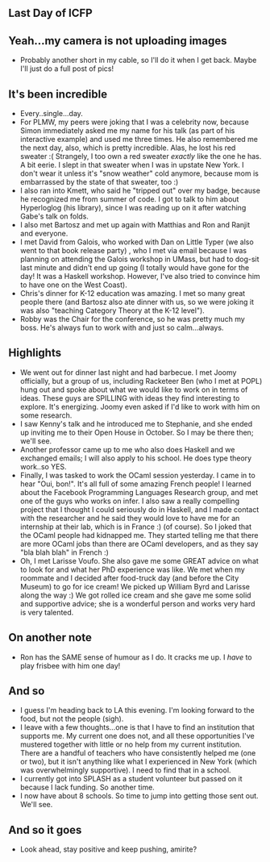 ## Last Day of ICFP

## Yeah...my camera is not uploading images
- Probably another short in my cable, so I'll do it when I get back.
  Maybe I'll just do a full post of pics!
  
## It's been incredible
- Every..single...day.
- For PLMW, my peers were joking that I was a celebrity now, because Simon immediately asked 
  me my name for his talk (as part of his interactive example) and used me three times. He also
  remembered me the next day, also, which is pretty incredible. Alas, he lost his red sweater :(
  Strangely, I too own a red sweater *exactly* like the one he has. A bit eerie. I slept in that
  sweater when I was in upstate New York. I don't wear it unless it's "snow weather" cold 
  anymore, because mom is embarrassed by the state of that sweater, too :)
- I also ran into Kmett, who said he "tripped out" over my badge, because he recognized me from
  summer of code. I got to talk to him about Hyperloglog (his library), since I was reading up on
  it after watching Gabe's talk on folds. 
- I also met Bartosz and met up again with Matthias and Ron and Ranjit and everyone.
- I met David from Galois, who worked with Dan on Little Typer (we also went to that book release party)
  , who I met via email because I was planning on attending the Galois workshop in UMass, but had to
  dog-sit last minute and didn't end up going (I totally would have gone for the day! It was a Haskell 
  workshop. However, I've also tried to convince him to have one on the West Coast).
- Chris's dinner for K-12 education was amazing. I met so many great people there (and Bartosz also
  ate dinner with us, so we were joking it was also "teaching Category Theory at the K-12 level").
- Robby was the Chair for the conference, so he was pretty much my boss. He's always fun to work with
  and just so calm...always.
  
## Highlights
- We went out for dinner last night and had barbecue. I met Joomy officially, but a group of us, including
  Racketeer Ben (who I met at POPL) hung out and spoke about what we would like to work on in terms 
  of ideas. These guys are SPILLING with ideas they find interesting to explore. It's energizing.
  Joomy even asked if I'd like to work with him on some research.
- I saw Kenny's talk and he introduced me to Stephanie, and she ended up inviting me to their Open House in
  October. So I may be there then; we'll see.
- Another professor came up to me who also does Haskell and we exchanged emails; I will also apply to his
  school. He does type theory work..so YES.
- Finally, I was tasked to work the OCaml session yesterday. I came in to hear "Oui, bon!". It's all full
  of some amazing French people! I learned about the Facebook Programming Languages Research group, and met
  one of the guys who works on infer. I also saw a really compelling project that I thought I could seriously
  do in Haskell, and I made contact with the researcher and he said they would love to have me for an internship
  at their lab, which is in France :) (of course). So I joked that the OCaml people had kidnapped me. They started
  telling me that there are more OCaml jobs than there are OCaml developers, and as they say "bla blah blah" in French :)
- Oh, I met Larisse Voufo. She also gave me some GREAT advice on what to look for and what her PhD experience was like.
  We met when my roommate and I decided after food-truck day (and before the City Museum) to go for ice cream!
  We picked up William Byrd and Larisse along the way :) We got rolled ice cream and she gave me some solid and supportive
  advice; she is a wonderful person and works very hard is very talented.
  
## On another note
- Ron has the SAME sense of humour as I do. It cracks me up. I *have* to play frisbee with him one day!

## And so
- I guess I'm heading back to LA this evening. I'm looking forward to the food, but not the people (sigh).
- I leave with a few thoughts...one is that I have to find an institution that supports me. My current one
  does not, and all these opportunities I've mustered together with little or no help from my current
  institution. There are a handful of teachers who have consistently helped me (one or two), but it isn't
  anything like what I experienced in New York (which was overwhelmingly supportive). I need to find that
  in a school. 
- I currently got into SPLASH as a student volunteer but passed on it because I lack funding. So another time.
- I now have about 8 schools. So time to jump into getting those sent out. We'll see.

## And so it goes
- Look ahead, stay positive and keep pushing, amirite?
